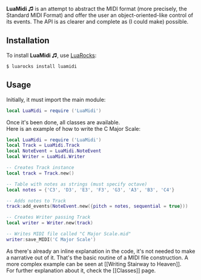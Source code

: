 **LuaMidi ♫** is an attempt to abstract the MIDI format (more precisely, the Standard MIDI Format) and offer the user an object-oriented-like control of its events. The API is as clearer and complete as (I could make) possible.

## Installation

To install **LuaMidi ♫**, use [LuaRocks](https://github.com/luarocks/luarocks):

```
$ luarocks install luamidi
```

## Usage

Initially, it must import the main module:

```lua
local LuaMidi = require ('LuaMidi')
```

Once it's been done, all classes are available.  
Here is an example of how to write the C Major Scale:

```lua
local LuaMidi = require ('LuaMidi')
local Track = LuaMidi.Track
local NoteEvent = LuaMidi.NoteEvent
local Writer = LuaMidi.Writer

-- Creates Track instance
local track = Track.new()

-- Table with notes as strings (must specify octave)
local notes = {'C3', 'D3', 'E3', 'F3', 'G3', 'A3', 'B3', 'C4'}

-- Adds notes to Track
track:add_events(NoteEvent.new({pitch = notes, sequential = true}))

-- Creates Writer passing Track
local writer = Writer.new(track)

-- Writes MIDI file called "C Major Scale.mid"
writer:save_MIDI('C Major Scale')
```

As there's already an inline explanation in the code, it's not needed to make a narrative out of it. That's the basic routine of a MIDI file construction. A more complex example can be seen at [[Writing Stairway to Heaven]].  
For further explanation about it, check the [[Classes]] page.